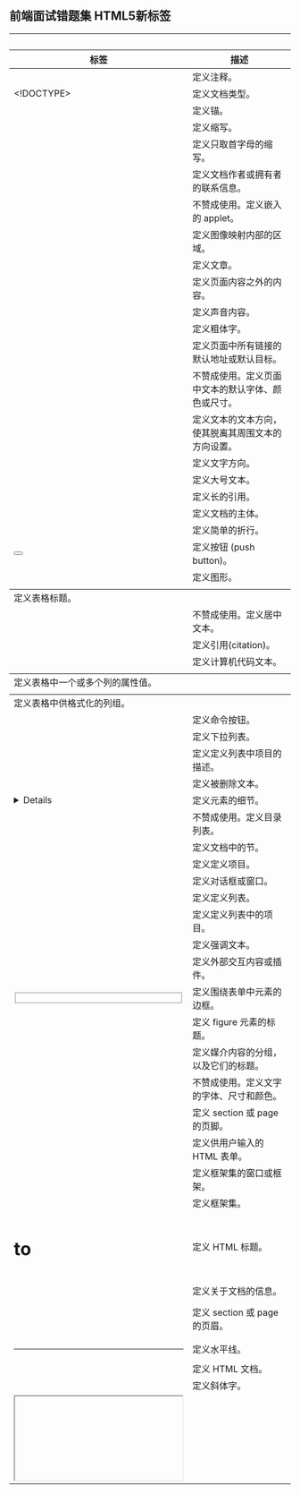 ## 前端面试错题集 HTML5新标签

---

| 标签         | 描述                                               |
| ------------ | -------------------------------------------------- |
| <!--...-->   | 定义注释。                                         |
| <!DOCTYPE>   | 定义文档类型。                                     |
| <a>          | 定义锚。                                           |
| <abbr>       | 定义缩写。                                         |
| <acronym>    | 定义只取首字母的缩写。                             |
| <address>    | 定义文档作者或拥有者的联系信息。                   |
| <applet>     | 不赞成使用。定义嵌入的 applet。                    |
| <area>       | 定义图像映射内部的区域。                           |
| <article>    | 定义文章。                                         |
| <aside>      | 定义页面内容之外的内容。                           |
| <audio>      | 定义声音内容。                                     |
| <b>          | 定义粗体字。                                       |
| <base>       | 定义页面中所有链接的默认地址或默认目标。           |
| <basefont>   | 不赞成使用。定义页面中文本的默认字体、颜色或尺寸。 |
| <bdi>        | 定义文本的文本方向，使其脱离其周围文本的方向设置。 |
| <bdo>        | 定义文字方向。                                     |
| <big>        | 定义大号文本。                                     |
| <blockquote> | 定义长的引用。                                     |
| <body>       | 定义文档的主体。                                   |
| <br>         | 定义简单的折行。                                   |
| <button>     | 定义按钮 (push button)。                           |
| <canvas>     | 定义图形。                                         |
| <caption>    | 定义表格标题。                                     |
| <center>     | 不赞成使用。定义居中文本。                         |
| <cite>       | 定义引用(citation)。                               |
| <code>       | 定义计算机代码文本。                               |
| <col>        | 定义表格中一个或多个列的属性值。                   |
| <colgroup>   | 定义表格中供格式化的列组。                         |
| <command>    | 定义命令按钮。                                     |
| <datalist>   | 定义下拉列表。                                     |
| <dd>         | 定义定义列表中项目的描述。                         |
| <del>        | 定义被删除文本。                                   |
| <details>    | 定义元素的细节。                                   |
| <dir>        | 不赞成使用。定义目录列表。                         |
| <div>        | 定义文档中的节。                                   |
| <dfn>        | 定义定义项目。                                     |
| <dialog>     | 定义对话框或窗口。                                 |
| <dl>         | 定义定义列表。                                     |
| <dt>         | 定义定义列表中的项目。                             |
| <em>         | 定义强调文本。                                     |
| <embed>      | 定义外部交互内容或插件。                           |
| <fieldset>   | 定义围绕表单中元素的边框。                         |
| <figcaption> | 定义 figure 元素的标题。                           |
| <figure>     | 定义媒介内容的分组，以及它们的标题。               |
| <font>       | 不赞成使用。定义文字的字体、尺寸和颜色。           |
| <footer>     | 定义 section 或 page 的页脚。                      |
| <form>       | 定义供用户输入的 HTML 表单。                       |
| <frame>      | 定义框架集的窗口或框架。                           |
| <frameset>   | 定义框架集。                                       |
| <h1> to <h6> | 定义 HTML 标题。                                   |
| <head>       | 定义关于文档的信息。                               |
| <header>     | 定义 section 或 page 的页眉。                      |
| <hr>         | 定义水平线。                                       |
| <html>       | 定义 HTML 文档。                                   |
| <i>          | 定义斜体字。                                       |
| <iframe>     | 定义内联框架。                                     |
| <img>        | 定义图像。                                         |
| <input>      | 定义输入控件。                                     |
| <ins>        | 定义被插入文本。                                   |
| <isindex>    | 不赞成使用。定义与文档相关的可搜索索引。           |
| <kbd>        | 定义键盘文本。                                     |
| <keygen>     | 定义生成密钥。                                     |
| <label>      | 定义 input 元素的标注。                            |
| <legend>     | 定义 fieldset 元素的标题。                         |
| <li>         | 定义列表的项目。                                   |
| <link>       | 定义文档与外部资源的关系。                         |
| <map>        | 定义图像映射。                                     |
| <mark>       | 定义有记号的文本。                                 |
| <menu>       | 定义命令的列表或菜单。                             |
| <menuitem>   | 定义用户可以从弹出菜单调用的命令/菜单项目。        |
| <meta>       | 定义关于 HTML 文档的元信息。                       |
| <meter>      | 定义预定义范围内的度量。                           |
| <nav>        | 定义导航链接。                                     |
| <noframes>   | 定义针对不支持框架的用户的替代内容。               |
| <noscript>   | 定义针对不支持客户端脚本的用户的替代内容。         |
| <object>     | 定义内嵌对象。                                     |
| <ol>         | 定义有序列表。                                     |
| <optgroup>   | 定义选择列表中相关选项的组合。                     |
| <option>     | 定义选择列表中的选项。                             |
| <output>     | 定义输出的一些类型。                               |
| <p>          | 定义段落。                                         |
| <param>      | 定义对象的参数。                                   |
| <pre>        | 定义预格式文本。                                   |
| <progress>   | 定义任何类型的任务的进度。                         |
| <q>          | 定义短的引用。                                     |
| <rp>         | 定义若浏览器不支持 ruby 元素显示的内容。           |
| <rt>         | 定义 ruby 注释的解释。                             |
| <ruby>       | 定义 ruby 注释。                                   |
| <s>          | 不赞成使用。定义加删除线的文本。                   |
| <samp>       | 定义计算机代码样本。                               |
| <script>     | 定义客户端脚本。                                   |
| <section>    | 定义 section。                                     |
| <select>     | 定义选择列表（下拉列表）。                         |
| <small>      | 定义小号文本。                                     |
| <source>     | 定义媒介源。                                       |
| <span>       | 定义文档中的节。                                   |
| <strike>     | 不赞成使用。定义加删除线文本。                     |
| <strong>     | 定义强调文本。                                     |
| <style>      | 定义文档的样式信息。                               |
| <sub>        | 定义下标文本。                                     |
| <summary>    | 为 <details> 元素定义可见的标题。                  |
| <sup>        | 定义上标文本。                                     |
| <table>      | 定义表格。                                         |
| <tbody>      | 定义表格中的主体内容。                             |
| <td>         | 定义表格中的单元。                                 |
| <textarea>   | 定义多行的文本输入控件。                           |
| <tfoot>      | 定义表格中的表注内容（脚注）。                     |
| <th>         | 定义表格中的表头单元格。                           |
| <thead>      | 定义表格中的表头内容。                             |
| <time>       | 定义日期/时间。                                    |
| <title>      | 定义文档的标题。                                   |
| <tr>         | 定义表格中的行。                                   |
| <track>      | 定义用在媒体播放器中的文本轨道。                   |
| <tt>         | 定义打字机文本。                                   |
| <u>          | 不赞成使用。定义下划线文本。                       |
| <ul>         | 定义无序列表。                                     |
| <var>        | 定义文本的变量部分。                               |
| <video>      | 定义视频。                                         |
| <wbr>        | 定义可能的换行符。                                 |
| <xmp>        | 不赞成使用。定义预格式文本。                       |

---

#### [返回目录](./)







